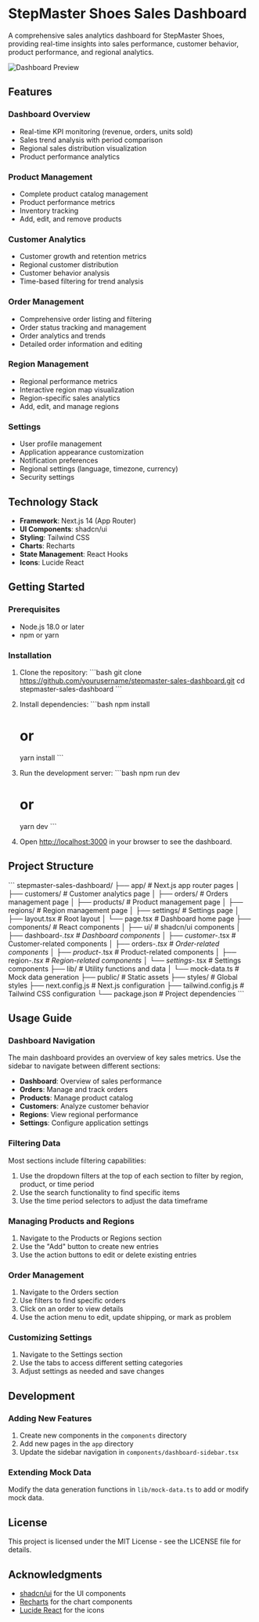 # StepMaster Shoes Sales Dashboard

A comprehensive sales analytics dashboard for StepMaster Shoes, providing real-time insights into sales performance, customer behavior, product performance, and regional analytics.

![Dashboard Preview](/placeholder.svg?height=400&width=800)

## Features

### Dashboard Overview
- Real-time KPI monitoring (revenue, orders, units sold)
- Sales trend analysis with period comparison
- Regional sales distribution visualization
- Product performance analytics

### Product Management
- Complete product catalog management
- Product performance metrics
- Inventory tracking
- Add, edit, and remove products

### Customer Analytics
- Customer growth and retention metrics
- Regional customer distribution
- Customer behavior analysis
- Time-based filtering for trend analysis

### Order Management
- Comprehensive order listing and filtering
- Order status tracking and management
- Order analytics and trends
- Detailed order information and editing

### Region Management
- Regional performance metrics
- Interactive region map visualization
- Region-specific sales analytics
- Add, edit, and manage regions

### Settings
- User profile management
- Application appearance customization
- Notification preferences
- Regional settings (language, timezone, currency)
- Security settings

## Technology Stack

- **Framework**: Next.js 14 (App Router)
- **UI Components**: shadcn/ui
- **Styling**: Tailwind CSS
- **Charts**: Recharts
- **State Management**: React Hooks
- **Icons**: Lucide React

## Getting Started

### Prerequisites

- Node.js 18.0 or later
- npm or yarn

### Installation

1. Clone the repository:
   \`\`\`bash
   git clone https://github.com/yourusername/stepmaster-sales-dashboard.git
   cd stepmaster-sales-dashboard
   \`\`\`

2. Install dependencies:
   \`\`\`bash
   npm install
   # or
   yarn install
   \`\`\`

3. Run the development server:
   \`\`\`bash
   npm run dev
   # or
   yarn dev
   \`\`\`

4. Open [http://localhost:3000](http://localhost:3000) in your browser to see the dashboard.

## Project Structure

\`\`\`
stepmaster-sales-dashboard/
├── app/                    # Next.js app router pages
│   ├── customers/          # Customer analytics page
│   ├── orders/             # Orders management page
│   ├── products/           # Product management page
│   ├── regions/            # Region management page
│   ├── settings/           # Settings page
│   ├── layout.tsx          # Root layout
│   └── page.tsx            # Dashboard home page
├── components/             # React components
│   ├── ui/                 # shadcn/ui components
│   ├── dashboard-*.tsx     # Dashboard components
│   ├── customer-*.tsx      # Customer-related components
│   ├── orders-*.tsx        # Order-related components
│   ├── product-*.tsx       # Product-related components
│   ├── region-*.tsx        # Region-related components
│   └── settings-*.tsx      # Settings components
├── lib/                    # Utility functions and data
│   └── mock-data.ts        # Mock data generation
├── public/                 # Static assets
├── styles/                 # Global styles
├── next.config.js          # Next.js configuration
├── tailwind.config.js      # Tailwind CSS configuration
└── package.json            # Project dependencies
\`\`\`

## Usage Guide

### Dashboard Navigation

The main dashboard provides an overview of key sales metrics. Use the sidebar to navigate between different sections:

- **Dashboard**: Overview of sales performance
- **Orders**: Manage and track orders
- **Products**: Manage product catalog
- **Customers**: Analyze customer behavior
- **Regions**: View regional performance
- **Settings**: Configure application settings

### Filtering Data

Most sections include filtering capabilities:

1. Use the dropdown filters at the top of each section to filter by region, product, or time period
2. Use the search functionality to find specific items
3. Use the time period selectors to adjust the data timeframe

### Managing Products and Regions

1. Navigate to the Products or Regions section
2. Use the "Add" button to create new entries
3. Use the action buttons to edit or delete existing entries

### Order Management

1. Navigate to the Orders section
2. Use filters to find specific orders
3. Click on an order to view details
4. Use the action menu to edit, update shipping, or mark as problem

### Customizing Settings

1. Navigate to the Settings section
2. Use the tabs to access different setting categories
3. Adjust settings as needed and save changes

## Development

### Adding New Features

1. Create new components in the `components` directory
2. Add new pages in the `app` directory
3. Update the sidebar navigation in `components/dashboard-sidebar.tsx`

### Extending Mock Data

Modify the data generation functions in `lib/mock-data.ts` to add or modify mock data.

## License

This project is licensed under the MIT License - see the LICENSE file for details.

## Acknowledgments

- [shadcn/ui](https://ui.shadcn.com/) for the UI components
- [Recharts](https://recharts.org/) for the chart components
- [Lucide React](https://lucide.dev/) for the icons
